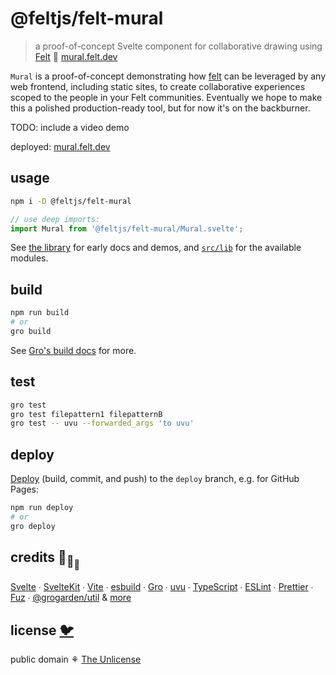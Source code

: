 # @feltjs/felt-mural

> a proof-of-concept Svelte component for collaborative drawing using
> [Felt](https://github.com/feltjs/felt) 🎨
> [mural.felt.dev](https://mural.felt.dev/)

`Mural` is a proof-of-concept demonstrating
how [felt](https://github.com/feltjs/felt)
can be leveraged by any web frontend, including static sites,
to create collaborative experiences scoped to the people in your Felt communities.
Eventually we hope to make this a polished production-ready tool,
but for now it's on the backburner.

TODO: include a video demo

deployed: [mural.felt.dev](https://mural.felt.dev/)

## usage

```bash
npm i -D @feltjs/felt-mural
```

```ts
// use deep imports:
import Mural from '@feltjs/felt-mural/Mural.svelte';
```

See [the library](https://mural.felt.dev/library) for early docs and demos,
and [`src/lib`](src/lib) for the available modules.

## build

```bash
npm run build
# or
gro build
```

See [Gro's build docs](https://github.com/grogarden/gro/blob/main/src/lib/docs/build.md) for more.

## test

```bash
gro test
gro test filepattern1 filepatternB
gro test -- uvu --forwarded_args 'to uvu'
```

## deploy

[Deploy](https://github.com/grogarden/gro/blob/main/src/lib/docs/deploy.md)
(build, commit, and push) to the `deploy` branch, e.g. for GitHub Pages:

```bash
npm run deploy
# or
gro deploy
```

## credits 🐢<sub>🐢</sub><sub><sub>🐢</sub></sub>

[Svelte](https://github.com/sveltejs/svelte) ∙
[SvelteKit](https://github.com/sveltejs/kit) ∙
[Vite](https://github.com/vitejs/vite) ∙
[esbuild](https://github.com/evanw/esbuild) ∙
[Gro](https://github.com/grogarden/gro) ∙
[uvu](https://github.com/lukeed/uvu) ∙
[TypeScript](https://github.com/microsoft/TypeScript) ∙
[ESLint](https://github.com/eslint/eslint) ∙
[Prettier](https://github.com/prettier/prettier) ∙
[Fuz](https://github.com/fuz-dev/fuz) ∙
[@grogarden/util](https://github.com/grogarden/util)
& [more](package.json)

## license [🐦](https://wikipedia.org/wiki/Free_and_open-source_software)

public domain ⚘ [The Unlicense](license)
